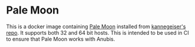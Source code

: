 # Pale Moon

This is a docker image containing [Pale Moon](https://www.palemoon.org/) installed from [kannegeiser's repo](https://kannegieser.net/palemoon/). It supports both 32 and 64 bit hosts. This is intended to be used in CI to ensure that Pale Moon works with Anubis.
